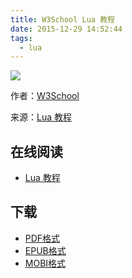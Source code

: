 ```yaml
---
title: W3School Lua 教程
date: 2015-12-29 14:52:44
tags:
  - lua
---
```


![](https://ek8whxe.cloudimg.io/s/width/226/https://www.gitbook.com/cover/book/wizardforcel/w3school-lua.jpg?build=1451371800653&v=12.0.2)

作者：[W3School](http://www.w3cschool.cc/)

来源：[Lua 教程](http://www.w3cschool.cc/lua/lua-tutorial.html)

<!--more-->

## 在线阅读 ##

+ [Lua 教程](https://www.gitbook.com/book/wizardforcel/w3school-lua/details)

## 下载 ##

+ [PDF格式](https://www.gitbook.com/download/pdf/book/wizardforcel/w3school-lua)
+ [EPUB格式](https://www.gitbook.com/download/epub/book/wizardforcel/w3school-lua)
+ [MOBI格式](https://www.gitbook.com/download/mobi/book/wizardforcel/w3school-lua)